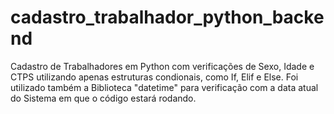 # cadastro_trabalhador_python_backend
Cadastro de Trabalhadores em Python com verificações de Sexo, Idade e CTPS utilizando apenas estruturas condionais, como If, Elif e Else. Foi utilizado também a Biblioteca "datetime" para verificação com a data atual do Sistema em que o código estará rodando.
